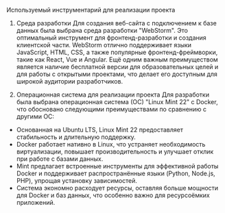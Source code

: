 Используемый инструментарий для реализации проекта

1. Среда разработки
Для создания веб-сайта с подключением к базе данных была выбрана среда разработки "WebStorm". Это оптимальный инструмент для фронтенд-разработки и создания клиентской части. WebStorm отлично поддерживает языки JavaScript, HTML, CSS, а также популярные фронтенд-фреймворки, такие как React, Vue и Angular. Ещё одним важным преимуществом является наличие бесплатной версии для образовательных целей и для работы с открытыми проектами, что делает его доступным для широкой аудитории разработчиков.

2. Операционная система для реализации проекта
Для разработки была выбрана операционная система (ОС) "Linux Mint 22" с Docker, что обосновано следующими преимуществами по сравнению с другими ОС:

- Основанная на Ubuntu LTS, Linux Mint 22 предоставляет стабильность и длительную поддержку.
- Docker работает нативно в Linux, что устраняет необходимость виртуализации, повышает производительность и улучшает отклик при работе с базами данных.
- Mint предлагает встроенные инструменты для эффективной работы Docker и поддерживает распространённые языки (Python, Node.js, PHP), упрощая установку зависимостей.
- Система экономно расходует ресурсы, оставляя больше мощности для Docker и баз данных, что особенно важно для ресурсоёмких приложений.
